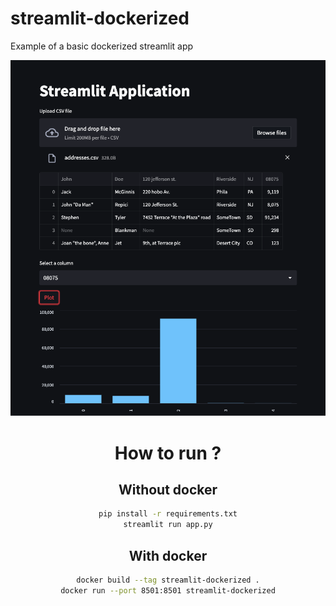 # streamlit-dockerized
Example of a basic dockerized streamlit app
<div align="center">
  <img src="https://github.com/QUANT-AI-Lab/streamlit-dockerized/blob/master/resources/screenshot.png?raw=true" alt="Findr"></img>

# How to run ?
## Without docker 
```bash
pip install -r requirements.txt
streamlit run app.py
```
## With docker 
```bash
docker build --tag streamlit-dockerized .
docker run --port 8501:8501 streamlit-dockerized
```
